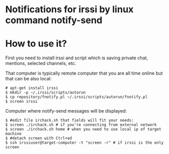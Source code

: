 Notifications for irssi by linux command notify-send 
====================================================

# How to use it?

First you need to install irssi and script which is saving private chat, mentions, selected channels, etc.

That computer is typically remote computer that you are all time online but that can be also local:

    # apt-get install irssi
    $ mkdir -p ~/.irssi/scripts/autorun
    $ cp repository/fnotify.pl ~/.irssi/scripts/autorun/fnotify.pl
    $ screen irssi

Computer where notify-send messages will be displayed:

    $ #edit file irchack.sh that fields will fit your needs:
    $ screen ./irchack.sh # if you're connecting from external network
    $ screen ./irchack.sh home # when you need to use local ip of target machine
    $ #detach screen with Ctrl+ad
    $ ssh irssiuser@target-computer -t "screen -r" # if irssi is the only screen

